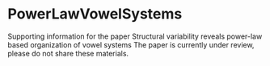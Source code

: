 # PowerLawVowelSystems
Supporting information for the paper Structural variability reveals power-law based organization of vowel systems
The paper is currently under review, please do not share these materials.
